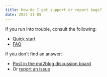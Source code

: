 ```yaml
---
title: How do I get support or report bugs?
date: 2021-11-05
---
```

If you run into trouble, consult the following:

* [Quick start](../../quick-start.md)
* [FAQ](../index.html)

If you don't find an answer:

* [Post in the md2blog discussion board](https://github.com/jaredkrinke/md2blog/discussions)
* Or [report an issue](https://github.com/jaredkrinke/md2blog/issues)
